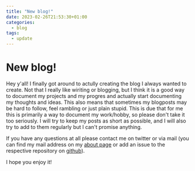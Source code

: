 ```yaml
---
title: "New blog!"
date: 2023-02-26T21:53:30+01:00
categories:
  - blog
tags:
  - update
---
```


# New blog!

Hey y'all! I finally got around to actully creating the blog I always wanted to create. Not that I really like wiriting or blogging, but I think it is a good way to document my projects and my progres and actually start documenting my thoughts and ideas. This also means that sometimes my blogposts may be hard to follow, feel rambling or just plain stupid. This is due that for me this is primarily a way to document my work/hobby, so please don't take it too seriously. I will try to keep my posts as short as possible, and I will also try to add to them regularly but I can't promise anything.

If you have any questions at all please contact me on twitter or via mail (you can find my mail address on my [about page](/about/) or add an issue to the respective repository on [github](www.github.com/jahknem)).

I hope you enjoy it!
